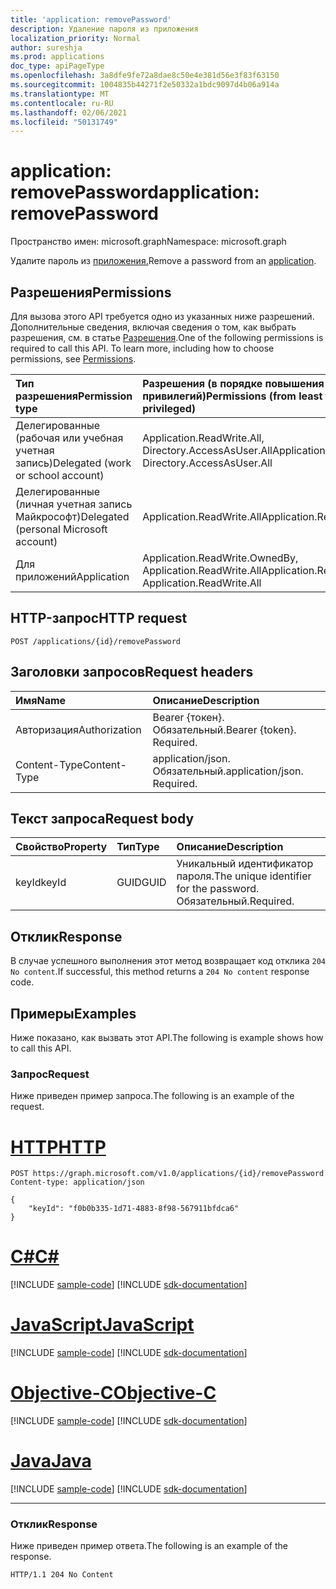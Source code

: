 ```yaml
---
title: 'application: removePassword'
description: Удаление пароля из приложения
localization_priority: Normal
author: sureshja
ms.prod: applications
doc_type: apiPageType
ms.openlocfilehash: 3a8dfe9fe72a8dae8c50e4e381d56e3f83f63150
ms.sourcegitcommit: 1004835b44271f2e50332a1bdc9097d4b06a914a
ms.translationtype: MT
ms.contentlocale: ru-RU
ms.lasthandoff: 02/06/2021
ms.locfileid: "50131749"
---
```

# <a name="application-removepassword"></a><span data-ttu-id="f4897-103">application: removePassword</span><span class="sxs-lookup"><span data-stu-id="f4897-103">application: removePassword</span></span>

<span data-ttu-id="f4897-104">Пространство имен: microsoft.graph</span><span class="sxs-lookup"><span data-stu-id="f4897-104">Namespace: microsoft.graph</span></span>

<span data-ttu-id="f4897-105">Удалите пароль из [приложения.](../resources/application.md)</span><span class="sxs-lookup"><span data-stu-id="f4897-105">Remove a password from an [application](../resources/application.md).</span></span>

## <a name="permissions"></a><span data-ttu-id="f4897-106">Разрешения</span><span class="sxs-lookup"><span data-stu-id="f4897-106">Permissions</span></span>

<span data-ttu-id="f4897-p101">Для вызова этого API требуется одно из указанных ниже разрешений. Дополнительные сведения, включая сведения о том, как выбрать разрешения, см. в статье [Разрешения](/graph/permissions-reference).</span><span class="sxs-lookup"><span data-stu-id="f4897-p101">One of the following permissions is required to call this API. To learn more, including how to choose permissions, see [Permissions](/graph/permissions-reference).</span></span>

| <span data-ttu-id="f4897-109">Тип разрешения</span><span class="sxs-lookup"><span data-stu-id="f4897-109">Permission type</span></span>                        | <span data-ttu-id="f4897-110">Разрешения (в порядке повышения привилегий)</span><span class="sxs-lookup"><span data-stu-id="f4897-110">Permissions (from least to most privileged)</span></span> |
|:---------------------------------------|:--------------------------------------------|
| <span data-ttu-id="f4897-111">Делегированные (рабочая или учебная учетная запись)</span><span class="sxs-lookup"><span data-stu-id="f4897-111">Delegated (work or school account)</span></span>     | <span data-ttu-id="f4897-112">Application.ReadWrite.All, Directory.AccessAsUser.All</span><span class="sxs-lookup"><span data-stu-id="f4897-112">Application.ReadWrite.All, Directory.AccessAsUser.All</span></span> |
| <span data-ttu-id="f4897-113">Делегированные (личная учетная запись Майкрософт)</span><span class="sxs-lookup"><span data-stu-id="f4897-113">Delegated (personal Microsoft account)</span></span> | <span data-ttu-id="f4897-114">Application.ReadWrite.All</span><span class="sxs-lookup"><span data-stu-id="f4897-114">Application.ReadWrite.All</span></span> |
| <span data-ttu-id="f4897-115">Для приложений</span><span class="sxs-lookup"><span data-stu-id="f4897-115">Application</span></span>                            | <span data-ttu-id="f4897-116">Application.ReadWrite.OwnedBy, Application.ReadWrite.All</span><span class="sxs-lookup"><span data-stu-id="f4897-116">Application.ReadWrite.OwnedBy, Application.ReadWrite.All</span></span> |

## <a name="http-request"></a><span data-ttu-id="f4897-117">HTTP-запрос</span><span class="sxs-lookup"><span data-stu-id="f4897-117">HTTP request</span></span>

<!-- { "blockType": "ignored" } -->

```http
POST /applications/{id}/removePassword
```

## <a name="request-headers"></a><span data-ttu-id="f4897-118">Заголовки запросов</span><span class="sxs-lookup"><span data-stu-id="f4897-118">Request headers</span></span>

| <span data-ttu-id="f4897-119">Имя</span><span class="sxs-lookup"><span data-stu-id="f4897-119">Name</span></span>           | <span data-ttu-id="f4897-120">Описание</span><span class="sxs-lookup"><span data-stu-id="f4897-120">Description</span></span>                |
|:---------------|:---------------------------|
| <span data-ttu-id="f4897-121">Авторизация</span><span class="sxs-lookup"><span data-stu-id="f4897-121">Authorization</span></span>  | <span data-ttu-id="f4897-p102">Bearer {токен}. Обязательный.</span><span class="sxs-lookup"><span data-stu-id="f4897-p102">Bearer {token}. Required.</span></span>  |
| <span data-ttu-id="f4897-124">Content-Type</span><span class="sxs-lookup"><span data-stu-id="f4897-124">Content-Type</span></span>   | <span data-ttu-id="f4897-p103">application/json. Обязательный.</span><span class="sxs-lookup"><span data-stu-id="f4897-p103">application/json. Required.</span></span>|

## <a name="request-body"></a><span data-ttu-id="f4897-127">Текст запроса</span><span class="sxs-lookup"><span data-stu-id="f4897-127">Request body</span></span>

| <span data-ttu-id="f4897-128">Свойство</span><span class="sxs-lookup"><span data-stu-id="f4897-128">Property</span></span>  | <span data-ttu-id="f4897-129">Тип</span><span class="sxs-lookup"><span data-stu-id="f4897-129">Type</span></span> | <span data-ttu-id="f4897-130">Описание</span><span class="sxs-lookup"><span data-stu-id="f4897-130">Description</span></span>|
|:----------|:-----|:-----------|
| <span data-ttu-id="f4897-131">keyId</span><span class="sxs-lookup"><span data-stu-id="f4897-131">keyId</span></span>     | <span data-ttu-id="f4897-132">GUID</span><span class="sxs-lookup"><span data-stu-id="f4897-132">GUID</span></span> | <span data-ttu-id="f4897-133">Уникальный идентификатор пароля.</span><span class="sxs-lookup"><span data-stu-id="f4897-133">The unique identifier for the password.</span></span> <span data-ttu-id="f4897-134">Обязательный.</span><span class="sxs-lookup"><span data-stu-id="f4897-134">Required.</span></span> |

## <a name="response"></a><span data-ttu-id="f4897-135">Отклик</span><span class="sxs-lookup"><span data-stu-id="f4897-135">Response</span></span>

<span data-ttu-id="f4897-136">В случае успешного выполнения этот метод возвращает код отклика `204 No content`.</span><span class="sxs-lookup"><span data-stu-id="f4897-136">If successful, this method returns a `204 No content` response code.</span></span>

## <a name="examples"></a><span data-ttu-id="f4897-137">Примеры</span><span class="sxs-lookup"><span data-stu-id="f4897-137">Examples</span></span>

<span data-ttu-id="f4897-138">Ниже показано, как вызвать этот API.</span><span class="sxs-lookup"><span data-stu-id="f4897-138">The following is example shows how to call this API.</span></span>

### <a name="request"></a><span data-ttu-id="f4897-139">Запрос</span><span class="sxs-lookup"><span data-stu-id="f4897-139">Request</span></span>

<span data-ttu-id="f4897-140">Ниже приведен пример запроса.</span><span class="sxs-lookup"><span data-stu-id="f4897-140">The following is an example of the request.</span></span>

# <a name="http"></a>[<span data-ttu-id="f4897-141">HTTP</span><span class="sxs-lookup"><span data-stu-id="f4897-141">HTTP</span></span>](#tab/http)
<!-- {
  "blockType": "request",
  "name": "application_removepassword"
}-->

```http
POST https://graph.microsoft.com/v1.0/applications/{id}/removePassword
Content-type: application/json

{
    "keyId": "f0b0b335-1d71-4883-8f98-567911bfdca6"
}
```
# <a name="c"></a>[<span data-ttu-id="f4897-142">C#</span><span class="sxs-lookup"><span data-stu-id="f4897-142">C#</span></span>](#tab/csharp)
[!INCLUDE [sample-code](../includes/snippets/csharp/application-removepassword-csharp-snippets.md)]
[!INCLUDE [sdk-documentation](../includes/snippets/snippets-sdk-documentation-link.md)]

# <a name="javascript"></a>[<span data-ttu-id="f4897-143">JavaScript</span><span class="sxs-lookup"><span data-stu-id="f4897-143">JavaScript</span></span>](#tab/javascript)
[!INCLUDE [sample-code](../includes/snippets/javascript/application-removepassword-javascript-snippets.md)]
[!INCLUDE [sdk-documentation](../includes/snippets/snippets-sdk-documentation-link.md)]

# <a name="objective-c"></a>[<span data-ttu-id="f4897-144">Objective-C</span><span class="sxs-lookup"><span data-stu-id="f4897-144">Objective-C</span></span>](#tab/objc)
[!INCLUDE [sample-code](../includes/snippets/objc/application-removepassword-objc-snippets.md)]
[!INCLUDE [sdk-documentation](../includes/snippets/snippets-sdk-documentation-link.md)]

# <a name="java"></a>[<span data-ttu-id="f4897-145">Java</span><span class="sxs-lookup"><span data-stu-id="f4897-145">Java</span></span>](#tab/java)
[!INCLUDE [sample-code](../includes/snippets/java/application-removepassword-java-snippets.md)]
[!INCLUDE [sdk-documentation](../includes/snippets/snippets-sdk-documentation-link.md)]

---


### <a name="response"></a><span data-ttu-id="f4897-146">Отклик</span><span class="sxs-lookup"><span data-stu-id="f4897-146">Response</span></span>

<span data-ttu-id="f4897-147">Ниже приведен пример ответа.</span><span class="sxs-lookup"><span data-stu-id="f4897-147">The following is an example of the response.</span></span>

<!-- {
  "blockType": "response",
  "truncated": true,
  "@odata.type": "microsoft.graph.passwordCredential"
} -->

```http
HTTP/1.1 204 No Content
```

<!-- uuid: 16cd6b66-4b1a-43a1-adaf-3a886856ed98
2019-02-04 14:57:30 UTC -->
<!-- {
  "type": "#page.annotation",
  "description": "application: removePassword",
  "keywords": "",
  "section": "documentation",
  "tocPath": ""
}-->

